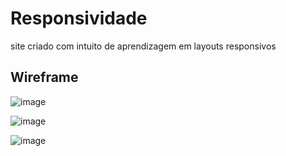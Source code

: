 # Responsividade

site criado com intuito de aprendizagem em layouts responsivos

## Wireframe

![image](https://user-images.githubusercontent.com/42702863/68077213-a1a33a80-fd9e-11e9-881b-0fd72140d7cc.png)

![image](https://user-images.githubusercontent.com/42702863/68077219-cc8d8e80-fd9e-11e9-83c8-238b63d0cda2.png)

![image](https://user-images.githubusercontent.com/42702863/68077228-e9c25d00-fd9e-11e9-8f89-4c72046ad711.png)
